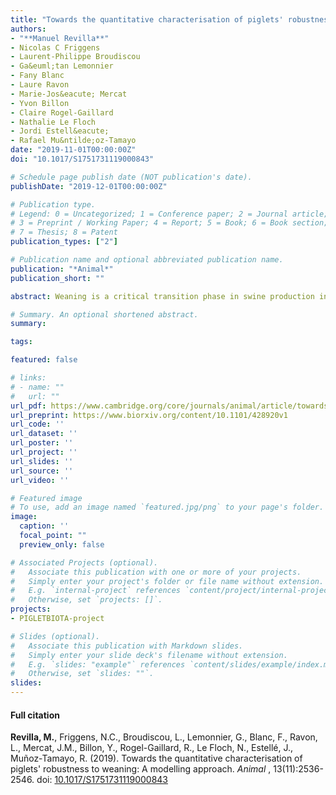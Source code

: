```yaml
---
title: "Towards the quantitative characterisation of piglets' robustness to weaning: a modelling approach"
authors:
- "**Manuel Revilla**"
- Nicolas C Friggens
- Laurent-Philippe Broudiscou
- Ga&euml;tan Lemonnier
- Fany Blanc
- Laure Ravon
- Marie-Jos&eacute; Mercat
- Yvon Billon
- Claire Rogel-Gaillard
- Nathalie Le Floch
- Jordi Estell&eacute;
- Rafael Mu&ntilde;oz-Tamayo
date: "2019-11-01T00:00:00Z"
doi: "10.1017/S1751731119000843"

# Schedule page publish date (NOT publication's date).
publishDate: "2019-12-01T00:00:00Z"

# Publication type.
# Legend: 0 = Uncategorized; 1 = Conference paper; 2 = Journal article;
# 3 = Preprint / Working Paper; 4 = Report; 5 = Book; 6 = Book section;
# 7 = Thesis; 8 = Patent
publication_types: ["2"]

# Publication name and optional abbreviated publication name.
publication: "*Animal*"
publication_short: ""

abstract: Weaning is a critical transition phase in swine production in which piglets must cope with different stressors that may affect their health. During this period, the prophylactic use of antibiotics is still frequent to limit piglet morbidity, which raises both economic and public health concerns such as the appearance of antimicrobial-resistant microbes. With the interest of developing tools for assisting health and management decisions around weaning, it is key to provide robustness indexes that inform on the animals' capacity to endure the challenges associated with weaning. This work aimed at developing a modelling approach for facilitating the quantification of piglet resilience to weaning. A total of 325 Large White pigs weaned at 28 days of age were monitored and further housed and fed conventionally during the post-weaning period without antibiotic administration. Body weight and diarrhoea scores were recorded before and after weaning, and blood was sampled at weaning and 1 week later for collecting haematological data. A dynamic model was constructed based on the Gompertz-Makeham law to describe live weight trajectories during the first 75 days after weaning, following the rationale that the animal response is partitioned in two time windows (a perturbation and a recovery window). Model calibration was performed for each animal. Our results show that the transition time between the two time windows, as well as the weight trajectories are characteristic for each individual. The model captured the weight dynamics of animals at different degrees of perturbation, with an average coefficient of determination of 0.99, and a concordance correlation coefficient of 0.99. The utility of the model is that it provides biologically meaningful parameters that inform on the amplitude and length of perturbation, and the rate of animal recovery. Our rationale is that the dynamics of weight inform on the capability of the animal to cope with the weaning disturbance. Indeed, there were significant correlations between model parameters and individual diarrhoea scores and haematological traits. Overall, the parameters of our model can be useful for constructing weaning robustness indexes by using exclusively the growth curves. We foresee that this modelling approach will provide a step forward in the quantitative characterisation of robustness.

# Summary. An optional shortened abstract.
summary: 

tags:

featured: false

# links:
# - name: ""
#   url: ""
url_pdf: https://www.cambridge.org/core/journals/animal/article/towards-the-quantitative-characterisation-of-piglets-robustness-to-weaning-a-modelling-approach/18FBD3614BA779E09D061744323CF5DD#
url_preprint: https://www.biorxiv.org/content/10.1101/428920v1
url_code: ''
url_dataset: ''
url_poster: ''
url_project: ''
url_slides: ''
url_source: ''
url_video: ''

# Featured image
# To use, add an image named `featured.jpg/png` to your page's folder. 
image:
  caption: ''
  focal_point: ""
  preview_only: false

# Associated Projects (optional).
#   Associate this publication with one or more of your projects.
#   Simply enter your project's folder or file name without extension.
#   E.g. `internal-project` references `content/project/internal-project/index.md`.
#   Otherwise, set `projects: []`.
projects: 
- PIGLETBIOTA-project

# Slides (optional).
#   Associate this publication with Markdown slides.
#   Simply enter your slide deck's filename without extension.
#   E.g. `slides: "example"` references `content/slides/example/index.md`.
#   Otherwise, set `slides: ""`.
slides: 
---
```


#### Full citation ####
**Revilla, M.**, Friggens, N.C., Broudiscou, L., Lemonnier, G., Blanc, F., Ravon, L., Mercat, J.M., Billon, Y., Rogel-Gaillard, R., Le Floch, N., Estell&eacute;, J., Mu&ntilde;oz-Tamayo, R. (2019). Towards the quantitative characterisation of piglets' robustness to weaning: A modelling approach. *Animal*
, 13(11):2536-2546. doi: [10.1017/S1751731119000843](https://doi.org/10.1017/S1751731119000843 "10.1017/S1751731119000843") 
